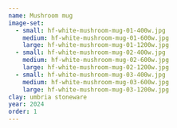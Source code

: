 ```yaml
---
name: Mushroom mug
image-set:
  - small: hf-white-mushroom-mug-01-400w.jpg
    medium: hf-white-mushroom-mug-01-600w.jpg
    large: hf-white-mushroom-mug-01-1200w.jpg
  - small: hf-white-mushroom-mug-02-400w.jpg
    medium: hf-white-mushroom-mug-02-600w.jpg
    large: hf-white-mushroom-mug-02-1200w.jpg   
  - small: hf-white-mushroom-mug-03-400w.jpg
    medium: hf-white-mushroom-mug-03-600w.jpg
    large: hf-white-mushroom-mug-03-1200w.jpg
clay: umbria stoneware
year: 2024
order: 1
---
```

